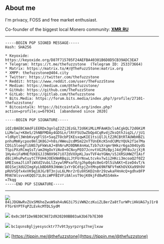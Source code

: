 ## About me

I'm privacy, FOSS and free market enthusiast. 

Co-founder of the biggest local Monero community: [**XMR.RU**](https://xmr.ru/)

---

```
-----BEGIN PGP SIGNED MESSAGE-----
Hash: SHA256

* Keyoxide: https://keyoxide.org/D87F715705F24AEFBA40301B6D8D5CB39ADC3EA7
* Telegram: https://t.me/thefuzzstone  (Telegram ID: 253373664)
* Matrix: https://matrix.to/#/@TheFuzzStone:matrix.org
* XMPP: thefuzzstone@404.city
* Twitter: https://twitter.com/thefuzzstone
* Reddit: https://www.reddit.com/user/TheFuzzStone
* Medium: https://medium.com/@thefuzzstone/
* GitHub: https://github.com/TheFuzzStone
* GitLab: https://gitlab.com/thefuzzstone
* Bits.Media: https://forum.bits.media/index.php?/profile/27101-thefuzzstone/
* Bitcointalk: https://bitcointalk.org/index.php?action=profile;u=679341  [abandoned since 2020]

-----BEGIN PGP SIGNATURE-----

iQIzBAEBCAAdFiEERDx3gnlqI2Zj2EzGL72d6KiMLLMFAmKOclsACgkQL72d6KiM
LLMelw/+K8eS/2hNBFMDAy4GDSLn/lRtF5U3wZbQp4CqRvdjZksQthJiq2L//jU1
+ldRptl3WnbKvyqFlSS+5aqZTOcbPIKEsxqwKIE1tsiQlJLtZ2RCBtRTAUWbHBZi
pnhuMmKycpoo9ml1K8GJ+h8s/HWeu2cdMSm22nTTUnEKcKSndCUMzYQUk2f1e7Ma
CDSi5loegfibNS7pFkWsAJ+8hNruMJ0DNK4nHaLTzb7sXrqmr9Hkzr6ga304UydG
TSpiPXzRCmqSsT/am2HgOxYiNv8+6CNvyPEO7JcnvtVG2RzBpjJ4djMF8uJzjXjR
1Hy4viFaMHEfUXEGJJ3N0X967iO7ZdVXXpKLJavTVF4oYGNm/s5JXRSUHWZfIAsf
d8ciHhuPwtuytCTFUH4JOEkNmRBqiLJtFUrNswLtcvkv7w1i2HKci3mcoaQ2f0Z2
bMEIsmaJliXfiWXdIVubLlZxywlMPxafO/gJhp0g4c0eGrDl5ihAKt+EzeD4vT/k
8D1SejXdU2ImgXyLbBD6R9JHmWc1xYrDCdtpjZntMnp69NfNFVfmKhOVXXa99h9V
pRUVSQfx4xVK9q18JG/BT3njuL6LMnr2rEu9XSKD2n8r29zwkaFHnHcQ+gdhx0FP
MhN7AlsvvxKQQS71L8ciWPFBIVFi8AlvsT9ojK0kjFd8wRSS4mk=
=7kqg
-----END PGP SIGNATURE-----
```

---


![](https://i.imgur.com/QfJ10ym.png)
`84iJDGNwRvZUxSM6heZwuW9ah4uNG3i75iVWN2czKuiZLBerZa8tTurWPciHkUAG7yJ1r8FTGr6YPTFqPZLEvkcMTDLSydM`

![](https://i.imgur.com/6tP3cz3.png)
`0x0c30f1De9B30C9872d920200BB03aA3b67b7E300`

![](https://i.imgur.com/7i54Hnr.png)
`bc1qsns8gljyesyscktr77v9t3yyrpzrgz7nejlxuw`

![](https://i.imgur.com/h2Tuewd.png) [https://tippin.me/@thefuzzstone](https://tippin.me/@thefuzzstone)

